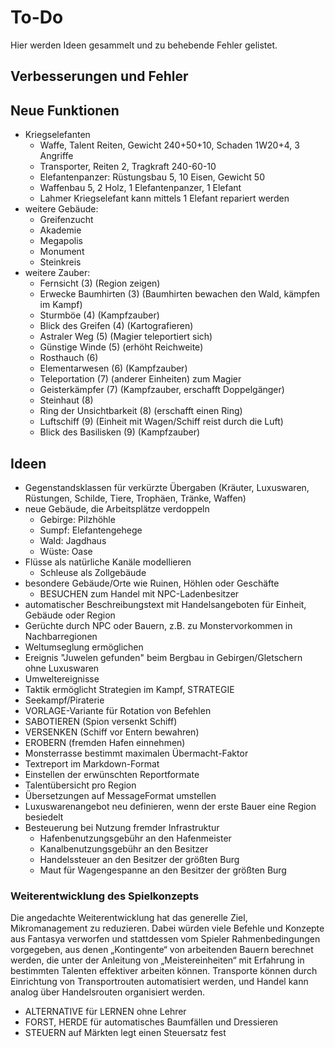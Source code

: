 # To-Do

Hier werden Ideen gesammelt und zu behebende Fehler gelistet.

## Verbesserungen und Fehler


## Neue Funktionen

- Kriegselefanten
  - Waffe, Talent Reiten, Gewicht 240+50+10, Schaden 1W20+4, 3 Angriffe
  - Transporter, Reiten 2, Tragkraft 240-60-10 
  - Elefantenpanzer: Rüstungsbau 5, 10 Eisen, Gewicht 50
  - Waffenbau 5, 2 Holz, 1 Elefantenpanzer, 1 Elefant
  - Lahmer Kriegselefant kann mittels 1 Elefant repariert werden
- weitere Gebäude:
  - Greifenzucht
  - Akademie
  - Megapolis
  - Monument
  - Steinkreis
- weitere Zauber:
  - Fernsicht (3) (Region zeigen)
  - Erwecke Baumhirten (3) (Baumhirten bewachen den Wald, kämpfen im Kampf)
  - Sturmböe (4) (Kampfzauber)
  - Blick des Greifen (4) (Kartografieren)
  - Astraler Weg (5) (Magier teleportiert sich)
  - Günstige Winde (5) (erhöht Reichweite)
  - Rosthauch (6)
  - Elementarwesen (6) (Kampfzauber)
  - Teleportation (7) (anderer Einheiten) zum Magier
  - Geisterkämpfer (7) (Kampfzauber, erschafft Doppelgänger)
  - Steinhaut (8)
  - Ring der Unsichtbarkeit (8) (erschafft einen Ring)
  - Luftschiff (9) (Einheit mit Wagen/Schiff reist durch die Luft)
  - Blick des Basilisken (9) (Kampfzauber)

## Ideen

- Gegenstandsklassen für verkürzte Übergaben (Kräuter, Luxuswaren, Rüstungen, Schilde, Tiere, Trophäen, Tränke, Waffen)
- neue Gebäude, die Arbeitsplätze verdoppeln
  - Gebirge: Pilzhöhle
  - Sumpf: Elefantengehege
  - Wald: Jagdhaus
  - Wüste: Oase
- Flüsse als natürliche Kanäle modellieren
  - Schleuse als Zollgebäude
- besondere Gebäude/Orte wie Ruinen, Höhlen oder Geschäfte
  - BESUCHEN zum Handel mit NPC-Ladenbesitzer
- automatischer Beschreibungstext mit Handelsangeboten für Einheit, Gebäude oder Region
- Gerüchte durch NPC oder Bauern, z.B. zu Monstervorkommen in Nachbarregionen
- Weltumseglung ermöglichen
- Ereignis "Juwelen gefunden" beim Bergbau in Gebirgen/Gletschern ohne Luxuswaren
- Umweltereignisse
- Taktik ermöglicht Strategien im Kampf, STRATEGIE
- Seekampf/Piraterie
- VORLAGE-Variante für Rotation von Befehlen
- SABOTIEREN (Spion versenkt Schiff)
- VERSENKEN (Schiff vor Entern bewahren)
- EROBERN (fremden Hafen einnehmen)
- Monsterrasse bestimmt maximalen Übermacht-Faktor
- Textreport im Markdown-Format
- Einstellen der erwünschten Reportformate
- Talentübersicht pro Region
- Übersetzungen auf MessageFormat umstellen
- Luxuswarenangebot neu definieren, wenn der erste Bauer eine Region besiedelt
- Besteuerung bei Nutzung fremder Infrastruktur
  - Hafenbenutzungsgebühr an den Hafenmeister
  - Kanalbenutzungsgebühr an den Besitzer
  - Handelssteuer an den Besitzer der größten Burg
  - Maut für Wagengespanne an den Besitzer der größten Burg

### Weiterentwicklung des Spielkonzepts

Die angedachte Weiterentwicklung hat das generelle Ziel, Mikromanagement zu
reduzieren. Dabei würden viele Befehle und Konzepte aus Fantasya verworfen und
stattdessen vom Spieler Rahmenbedingungen vorgegeben, aus denen „Kontingente“
von arbeitenden Bauern berechnet werden, die unter der Anleitung von
„Meistereinheiten“ mit Erfahrung in bestimmten Talenten effektiver arbeiten
können. Transporte können durch Einrichtung von Transportrouten automatisiert
werden, und Handel kann analog über Handelsrouten organisiert werden.

- ALTERNATIVE für LERNEN ohne Lehrer
- FORST, HERDE für automatisches Baumfällen und Dressieren
- STEUERN auf Märkten legt einen Steuersatz fest
